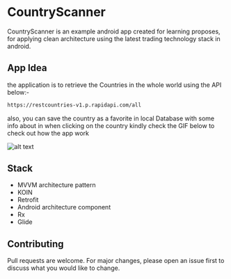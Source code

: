 # CountryScanner

CountryScanner is an example android app created for learning proposes, for applying clean architecture using the latest trading technology stack in android.

## App Idea
the application is to retrieve the Countries in the whole world using the API below:-
```bash
https://restcountries-v1.p.rapidapi.com/all
```
also, you can save the country as a favorite in local Database with some info about in when clicking on the country kindly check the GIF below to check out how the app work 

![alt text](https://i.imgur.com/qIvEfMhl.gif)

## Stack

- MVVM architecture pattern
- KOIN
- Retrofit
- Android architecture component
- Rx
- Glide



## Contributing
Pull requests are welcome. For major changes, please open an issue first to discuss what you would like to change.

